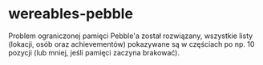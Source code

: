 wereables-pebble
================

Problem ograniczonej pamięci Pebble'a został rozwiązany, wszystkie listy (lokacji, osób oraz achievementów) pokazywane są w częściach po np. 10 pozycji (lub mniej, jeśli pamięci zaczyna brakować).
